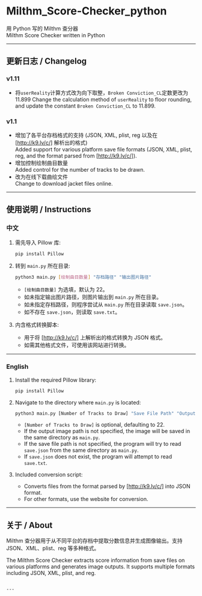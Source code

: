 # Milthm_Score-Checker_python
用 Python 写的 Milthm 查分器  
Milthm Score Checker written in Python

---

## 更新日志 / Changelog
### v1.11

- 将`userReality`计算方式改为向下取整，`Broken Conviction_CL`定数更改为11.899
  Change the calculation method of `userReality` to floor rounding, and update the constant `Broken Conviction_CL` to 11.899.

### v1.1

- 增加了各平台存档格式的支持 (JSON, XML, plist, reg 以及在 [http://k9.lv/c/] 解析出的格式)  
  Added support for various platform save file formats (JSON, XML, plist, reg, and the format parsed from [http://k9.lv/c/]).
- 增加控制绘制曲目数量  
  Added control for the number of tracks to be drawn.
- 改为在线下载曲绘文件  
  Change to download jacket files online.

---

## 使用说明 / Instructions

### 中文

1. 需先导入 Pillow 库:
   ```bash
   pip install Pillow
   ```

2. 转到 `main.py` 所在目录:
   ```bash
   python3 main.py [绘制曲目数量] "存档路径" "输出图片路径"
   ```
   - `[绘制曲目数量]` 为选填，默认为 22。  
   - 如未指定输出图片路径，则图片输出到 `main.py` 所在目录。  
   - 如未指定存档路径，则程序尝试从 `main.py` 所在目录读取 `save.json`。  
   - 如不存在 `save.json`，则读取 `save.txt`。

3. 内含格式转换脚本:
   - 用于将 [http://k9.lv/c/] 上解析出的格式转换为 JSON 格式。  
   - 如需其他格式文件，可使用该网站进行转换。

---

### English

1. Install the required Pillow library:
   ```bash
   pip install Pillow
   ```

2. Navigate to the directory where `main.py` is located:
   ```bash
   python3 main.py [Number of Tracks to Draw] "Save File Path" "Output Image Path"
   ```
   - `[Number of Tracks to Draw]` is optional, defaulting to 22.  
   - If the output image path is not specified, the image will be saved in the same directory as `main.py`.  
   - If the save file path is not specified, the program will try to read `save.json` from the same directory as `main.py`.  
   - If `save.json` does not exist, the program will attempt to read `save.txt`.

3. Included conversion script:
   - Converts files from the format parsed by [http://k9.lv/c/] into JSON format.  
   - For other formats, use the website for conversion.

---

## 关于 / About

Milthm 查分器用于从不同平台的存档中提取分数信息并生成图像输出。支持 JSON、XML、plist、reg 等多种格式。

The Milthm Score Checker extracts score information from save files on various platforms and generates image outputs. It supports multiple formats including JSON, XML, plist, and reg.
```

---
